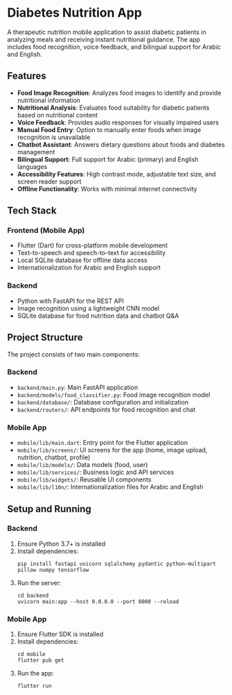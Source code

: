 # Diabetes Nutrition App

A therapeutic nutrition mobile application to assist diabetic patients in analyzing meals and receiving instant nutritional guidance. The app includes food recognition, voice feedback, and bilingual support for Arabic and English.

## Features

- **Food Image Recognition**: Analyzes food images to identify and provide nutritional information
- **Nutritional Analysis**: Evaluates food suitability for diabetic patients based on nutritional content
- **Voice Feedback**: Provides audio responses for visually impaired users
- **Manual Food Entry**: Option to manually enter foods when image recognition is unavailable
- **Chatbot Assistant**: Answers dietary questions about foods and diabetes management
- **Bilingual Support**: Full support for Arabic (primary) and English languages
- **Accessibility Features**: High contrast mode, adjustable text size, and screen reader support
- **Offline Functionality**: Works with minimal internet connectivity

## Tech Stack

### Frontend (Mobile App)
- Flutter (Dart) for cross-platform mobile development
- Text-to-speech and speech-to-text for accessibility
- Local SQLite database for offline data access
- Internationalization for Arabic and English support

### Backend
- Python with FastAPI for the REST API
- Image recognition using a lightweight CNN model
- SQLite database for food nutrition data and chatbot Q&A

## Project Structure

The project consists of two main components:

### Backend
- `backend/main.py`: Main FastAPI application
- `backend/models/food_classifier.py`: Food image recognition model
- `backend/database/`: Database configuration and initialization
- `backend/routers/`: API endpoints for food recognition and chat

### Mobile App
- `mobile/lib/main.dart`: Entry point for the Flutter application
- `mobile/lib/screens/`: UI screens for the app (home, image upload, nutrition, chatbot, profile)
- `mobile/lib/models/`: Data models (food, user)
- `mobile/lib/services/`: Business logic and API services
- `mobile/lib/widgets/`: Reusable UI components
- `mobile/lib/l10n/`: Internationalization files for Arabic and English

## Setup and Running

### Backend

1. Ensure Python 3.7+ is installed
2. Install dependencies:
   ```
   pip install fastapi uvicorn sqlalchemy pydantic python-multipart pillow numpy tensorflow
   ```
3. Run the server:
   ```
   cd backend
   uvicorn main:app --host 0.0.0.0 --port 8000 --reload
   ```

### Mobile App

1. Ensure Flutter SDK is installed
2. Install dependencies:
   ```
   cd mobile
   flutter pub get
   ```
3. Run the app:
   ```
   flutter run
   